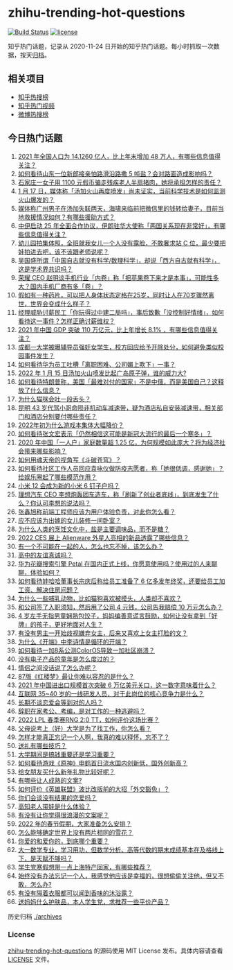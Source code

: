 # zhihu-trending-hot-questions

[![Build Status](https://github.com/justjavac/zhihu-trending-hot-questions/workflows/ci/badge.svg?branch=master)](https://github.com/justjavac/zhihu-trending-hot-questions/actions)
[![license](https://img.shields.io/github/license/justjavac/zhihu-trending-hot-questions)](https://github.com/justjavac/zhihu-trending-hot-questions/blob/master/LICENSE)

知乎热门话题，记录从 2020-11-24 日开始的知乎热门话题。每小时抓取一次数据，按天[归档](./archives)。

## 相关项目

- [知乎热搜榜](https://github.com/justjavac/zhihu-trending-top-search)
- [知乎热门视频](https://github.com/justjavac/zhihu-trending-hot-video)
- [微博热搜榜](https://github.com/justjavac/weibo-trending-hot-search)

## 今日热门话题

<!-- BEGIN -->
<!-- 最后更新时间 Tue Jan 18 2022 04:21:30 GMT+0800 (China Standard Time) -->

1. [2021 年全国人口为 14.1260 亿人，比上年末增加 48 万人，有哪些信息值得关注？](https://www.zhihu.com/question/511928031)
1. [如何看待山东一位新郎接亲怕路滑沿路撒 5 吨盐？会对路面造成影响吗？](https://www.zhihu.com/question/511460904)
1. [石家庄一女子用 1100 元假币骗走残疾老人半扇猪肉，她将承担怎样的责任？](https://www.zhihu.com/question/511730886)
1. [1 月 17 日，媒体称「汤加火山再度喷发」尚未证实，当前科学技术是如何监测火山爆发的？](https://www.zhihu.com/question/511917500)
1. [媒体称广州男子在汤加失联两天，海啸来临前把微信里的钱转给妻子，目前当地救援情况如何？有哪些援助方式？](https://www.zhihu.com/question/511974919)
1. [中伊启动 25 年全面合作协议，伊朗驻华大使称「两国关系现在非常好」，有哪些信息值得关注？](https://www.zhihu.com/question/511842740)
1. [幼儿园拍集体照，全班就我女儿一个人没有露脸，不敢奢求站 C 位，最少要把娃拍进去吧，该不该跟老师说呢？](https://www.zhihu.com/question/511054634)
1. [吴国盛所谓「中国自古就没有科学/数理科学」，却说「西方自古就有科学」，这是学术界共识吗？](https://www.zhihu.com/question/313617966)
1. [荣耀 CEO 赵明谈手机行业「内卷」称「把苹果卷下来才是本事」，可能性多大？国内手机厂商有多「卷」？](https://www.zhihu.com/question/511307824)
1. [假如有一种药片，可以把人身体状态定格在25岁，同时让人在70岁骤然离世，世界会变成什么样子？](https://www.zhihu.com/question/511995224)
1. [经理威胁讨薪民工「你玩得过中建二局吗」，事后致歉「没控制好情绪」，如何看待这一事件？怎样正确讨薪维权？](https://www.zhihu.com/question/512001926)
1. [2021 年中国 GDP 突破 110 万亿元，比上年增长 8.1% ，有哪些信息值得关注？](https://www.zhihu.com/question/511925311)
1. [成都一大学被曝辅导员强奸女学生，校方回应给予开除处分，如何避免类似校园事件发生？](https://www.zhihu.com/question/511947211)
1. [如何看待华为员工吐槽「离职困难、公司媚上欺下」一事？](https://www.zhihu.com/question/511038722)
1. [2022 年 1 月 15 日汤加火山喷发比起广岛原子弹，谁的威力大?](https://www.zhihu.com/question/511786643)
1. [如何看待特朗普称，美国「最难对付的国家」不是中俄，而是美国自己？这释放了什么信息？](https://www.zhihu.com/question/512041228)
1. [为什么猫咪会吐一段舌头？](https://www.zhihu.com/question/37521857)
1. [昆明 43 岁代驾小哥命陨非机动车减速带，疑为酒店私自安装减速带，相关部门和酒店分别要付哪些责任？](https://www.zhihu.com/question/511945221)
1. [2022年初为什么游戏本集体大幅降价？](https://www.zhihu.com/question/511443875)
1. [如何看待张文宏表示「仍然相信这可能是新冠大流行的最后一个寒冬」？](https://www.zhihu.com/question/511782819)
1. [2020 年中国「一人户」家庭数量超 1.25 亿，为何规模如此庞大？将为经济社会带来哪些影响？](https://www.zhihu.com/question/511539730)
1. [如何用魂天帝的视角写《斗破苍穹》？](https://www.zhihu.com/question/502897415)
1. [如何看待社区工作人员回应袁咏仪做防疫志愿者，称「她很低调，感谢她」？给娱乐圈起了哪些模范作用？](https://www.zhihu.com/question/511880923)
1. [小米 12 会成为新的小米 6 钉子户吗？](https://www.zhihu.com/question/511159970)
1. [理想汽车 CEO 李想炮轰团车造车，称「刷新了创业者底线」，到底发生了什么？你认可李想的说法吗？](https://www.zhihu.com/question/511925231)
1. [张鑫旭称前端工程师应该为用户体验负责，对此你怎么看？](https://www.zhihu.com/question/506366097)
1. [应不应该为出嫁的女儿装修一间卧室？](https://www.zhihu.com/question/487520820)
1. [为什么人类的烹饪文化中，盐是主要调味品，而不是糖？](https://www.zhihu.com/question/511439434)
1. [2022 CES 展上 Alienware 外星人亮相的新品透露了哪些信息？](https://www.zhihu.com/question/510163763)
1. [有一个不可能在一起的人，怎么也忘不掉，该怎么办？](https://www.zhihu.com/question/510709342)
1. [高中的友谊真诚吗？](https://www.zhihu.com/question/510219844)
1. [华为花瓣搜索引擎 Petal 在国内正式上线，你愿意使用吗？使用过的人来聊聊，体验如何？](https://www.zhihu.com/question/511225153)
1. [如何看待娃哈哈董事长宗庆后称给员工准备了 6 亿多发年终奖，还要给员工加工资、解决住房问题？](https://www.zhihu.com/question/511480389)
1. [为什么一些哺乳动物，比如猫狗喜欢被摸头，人类却不喜欢？](https://www.zhihu.com/question/511263880)
1. [和公司签了入职须知，然后用了公司 4 元钱，公司告我赔偿 10 万元怎么办？](https://www.zhihu.com/question/509048767)
1. [4 岁左手无指男童娴熟包饺子，妈妈编善意谎言鼓励，如何让没有拿到「好牌」的孩子，更好地面对人生？](https://www.zhihu.com/question/511386797)
1. [有没有男主一开始歧视嫌弃女主，后来又喜欢上女主打脸的文？](https://www.zhihu.com/question/386401452)
1. [为什么《开端》中李诗情是循环的开端？](https://www.zhihu.com/question/511648527)
1. [如何看待一加8系公测ColorOS导致一加社区崩溃？](https://www.zhihu.com/question/512031750)
1. [没有电子产品的童年是怎么度过的？](https://www.zhihu.com/question/510434887)
1. [情侣之间没话说了怎么办呢？](https://www.zhihu.com/question/348132267)
1. [87版《红楼梦》最让你难以容忍的是什么？](https://www.zhihu.com/question/511724176)
1. [2021 年中国进出口规模首次突破 6 万亿美元关口，这一数字意味着什么？](https://www.zhihu.com/question/511466885)
1. [互联网 35~40 岁的一线研发人员，对于此岗位的核心竞争力是什么？](https://www.zhihu.com/question/508452236)
1. [长期不谈恋爱会等到对的人吗？](https://www.zhihu.com/question/511981742)
1. [辞职在家考公、考编，是对工作的一种逃避吗？](https://www.zhihu.com/question/510006220)
1. [2022 LPL 春季赛RNG 2:0 TT，如何评价这场比赛？](https://www.zhihu.com/question/511993639)
1. [父母说考上（好）大学是为了找工作，你怎么看？](https://www.zhihu.com/question/511432047)
1. [怎样才能真正忘记一个人啊，我真的难以释怀，忘不了？](https://www.zhihu.com/question/510914521)
1. [送礼有哪些技巧？](https://www.zhihu.com/question/24619241)
1. [大学期间是搞钱重要还是学习重要？](https://www.zhihu.com/question/511266001)
1. [如何看待游戏《原神》申鹤首日流水国内创新低，国外创新高？](https://www.zhihu.com/question/510259719)
1. [给女朋友买什么新年礼物比较好呢？](https://www.zhihu.com/question/440348637)
1. [有哪些让人成熟的文案?](https://www.zhihu.com/question/510878377)
1. [如何评价《英雄联盟》波比改版前的大招「外交豁免」？](https://www.zhihu.com/question/506306725)
1. [你们会谈没有结果的恋爱吗？](https://www.zhihu.com/question/509619619)
1. [高知老人带娃是什么体验？](https://www.zhihu.com/question/510311817)
1. [有没有让你觉得很浪漫的文案呢？](https://www.zhihu.com/question/504989606)
1. [2022 年的春节假期，大家准备怎么安排？](https://www.zhihu.com/question/509501789)
1. [怎么能够确定世界上没有两片相同的雪花？](https://www.zhihu.com/question/510608812)
1. [你爱的和爱你的，到底哪个重要？](https://www.zhihu.com/question/511485799)
1. [大一数学专业，学习用功，但数学分析、高等代数的期末成绩基本在及格线上下，是天赋不够吗？](https://www.zhihu.com/question/511519026)
1. [学生党寒假想带一点上海特产回家，有哪些推荐？](https://www.zhihu.com/question/508591298)
1. [始终没有办法忘记一个人，我感觉他应该是幸福的，很想偷偷关注他，但又不敢，怎么办?](https://www.zhihu.com/question/510053441)
1. [有没有隔着衣服都可以闻到香味的沐浴露？](https://www.zhihu.com/question/425652370)
1. [送妈妈什么护肤品，本人学生党，求推荐一些平价产品？](https://www.zhihu.com/question/509836930)

<!-- END -->

历史归档 [./archives](./archives)

### License

[zhihu-trending-hot-questions](https://github.com/justjavac/zhihu-trending-hot-questions)
的源码使用 MIT License 发布。具体内容请查看 [LICENSE](./LICENSE) 文件。
